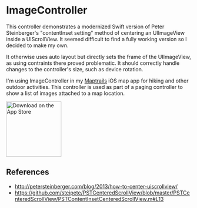 # ImageController

This controller demonstrates a modernized Swift version of Peter Steinberger's "contentInset setting" method of centering an UIImageView inside a UIScrollView. It seemed difficult to find a fully working version so I decided to make my own.

It otherwise uses auto layout but directly sets the frame of the UIImageView, as using contraints there proved problematic. It should correctly handle changes to the controller's size, such as device rotation.

I'm using ImageController in my [Maptrails](https://freshbits.fi/apps/maptrails/) iOS map app for hiking and other outdoor activities. This controller is used as part of a paging controller to show a list of images attached to a map location.

<a href="https://apps.apple.com/us/app/maptrails/id1524211335" target="_blank"><img width="150" alt="Download on the App Store" src="https://developer.apple.com/assets/elements/badges/download-on-the-app-store.svg"/></a>

## References
* http://petersteinberger.com/blog/2013/how-to-center-uiscrollview/
* https://github.com/steipete/PSTCenteredScrollView/blob/master/PSTCenteredScrollView/PSTContentInsetCenteredScrollView.m#L13
